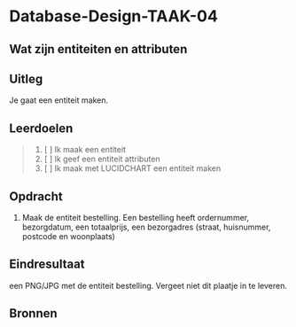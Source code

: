 # Database-Design-TAAK-04

## Wat zijn entiteiten en attributen

## Uitleg
Je gaat een entiteit maken.

## Leerdoelen

> 1. [ ] Ik maak een entiteit
> 2. [ ] Ik geef een entiteit attributen
> 3. [ ] Ik maak met LUCIDCHART een entiteit maken

## Opdracht
1. Maak de entiteit bestelling. Een bestelling heeft ordernummer, bezorgdatum, een totaalprijs, een bezorgadres (straat, huisnummer, postcode en woonplaats)
   
## Eindresultaat

een PNG/JPG met de entiteit bestelling. Vergeet niet dit plaatje in te leveren.

## Bronnen
